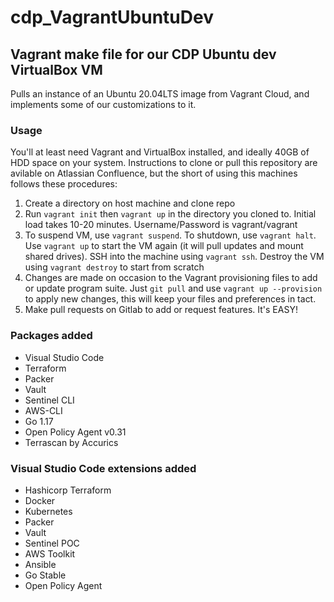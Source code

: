 # cdp_VagrantUbuntuDev

## Vagrant make file for our CDP Ubuntu dev VirtualBox VM

Pulls an instance of an Ubuntu 20.04LTS image from Vagrant Cloud, and implements some of our customizations to it.

### Usage

You'll at least need Vagrant and VirtualBox installed, and ideally 40GB of HDD space on your system.
Instructions to clone or pull this repository are avilable on Atlassian Confluence, but the short of using this machines follows these procedures:

1. Create a directory on host machine and clone repo
2. Run `vagrant init` then `vagrant up` in the directory you cloned to. Initial load takes 10-20 minutes. Username/Password is vagrant/vagrant
3. To suspend VM, use `vagrant suspend`. To shutdown, use `vagrant halt`. Use `vagrant up` to start the VM again (it will pull updates and mount shared drives). SSH into the machine using `vagrant ssh`. Destroy the VM using `vagrant destroy` to start from scratch
4. Changes are made on occasion to the Vagrant provisioning files to add or update program suite. Just `git pull` and use `vagrant up --provision` to apply new changes, this will keep your files and preferences in tact.
5. Make pull requests on Gitlab to add or request features. It's EASY!

### Packages added

* Visual Studio Code
* Terraform
* Packer
* Vault
* Sentinel CLI
* AWS-CLI
* Go 1.17
* Open Policy Agent v0.31
* Terrascan by Accurics

### Visual Studio Code extensions added

* Hashicorp Terraform
* Docker
* Kubernetes
* Packer
* Vault
* Sentinel POC
* AWS Toolkit
* Ansible
* Go Stable
* Open Policy Agent
